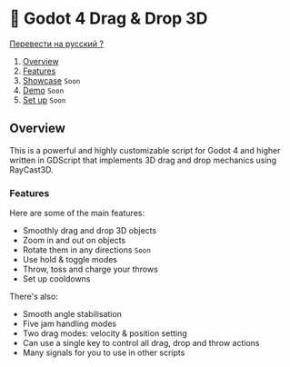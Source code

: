 # 🦥 Godot 4 Drag & Drop 3D

[Перевести на русский ?](PROCHTI.md)

1. [Overview](#overview)
1. [Features](#features)
1. [Showcase](README.md) `Soon`
1. [Demo](README.md) `Soon`
1. [Set up](README.md) `Soon`

## Overview

This is a powerful and highly customizable script for Godot 4 and higher written in GDScript that implements 3D drag and drop mechanics using RayCast3D.

### Features
Here are some of the main features:
- Smoothly drag and drop 3D objects
- Zoom in and out on objects
- Rotate them in any directions `Soon`
- Use hold & toggle modes
- Throw, toss and charge your throws
- Set up cooldowns

There's also:
- Smooth angle stabilisation
- Five jam handling modes
- Two drag modes: velocity & position setting
- Can use a single key to control all drag, drop and throw actions
- Many signals for you to use in other scripts

